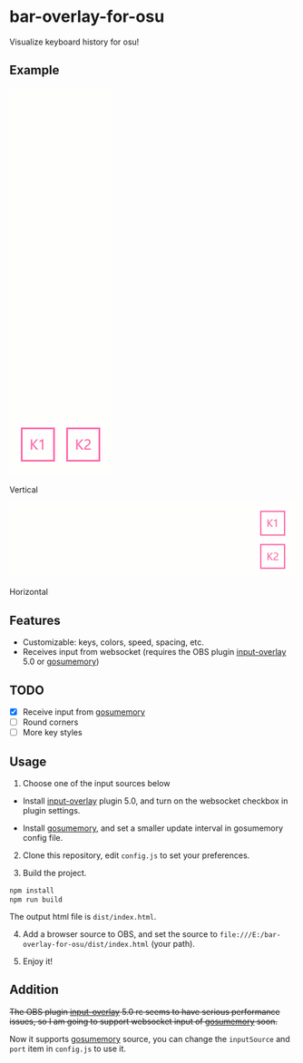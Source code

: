 # bar-overlay-for-osu
Visualize keyboard history for osu!

## Example

<p align="center">

![vertical](examples/vertical.gif)

Vertical

![horizontal](examples/horizontal.gif)

Horizontal

</p>

## Features

- Customizable: keys, colors, speed, spacing, etc.
- Receives input from websocket (requires the OBS plugin [input-overlay](https://github.com/univrsal/input-overlay) 5.0 or [gosumemory](https://github.com/l3lackShark/gosumemory))

## TODO

- [x] Receive input from [gosumemory](https://github.com/l3lackShark/gosumemory)
- [ ] Round corners
- [ ] More key styles

## Usage

1. Choose one of the input sources below

+ Install [input-overlay](https://github.com/univrsal/input-overlay) plugin 5.0, and turn on the websocket checkbox in plugin settings.

+ Install [gosumemory](https://github.com/l3lackShark/gosumemory), and set a smaller update interval in gosumemory config file.

2. Clone this repository, edit `config.js` to set your preferences.

3. Build the project.

```
npm install
npm run build
```

The output html file is `dist/index.html`.

4. Add a browser source to OBS, and set the source to `file:///E:/bar-overlay-for-osu/dist/index.html` (your path).

5. Enjoy it!

## Addition

~~The OBS plugin [input-overlay](https://github.com/univrsal/input-overlay) 5.0 rc seems to have serious performance issues, so I am going to support websocket input of [gosumemory](https://github.com/l3lackShark/gosumemory) soon.~~

Now it supports [gosumemory](https://github.com/l3lackShark/gosumemory) source, you can change the `inputSource` and `port` item in `config.js` to use it.
